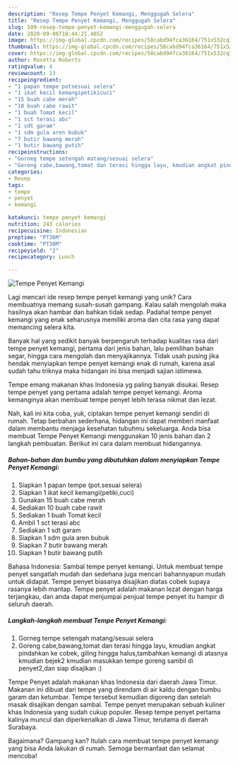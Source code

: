```yaml
---
description: "Resep Tempe Penyet Kemangi, Menggugah Selera"
title: "Resep Tempe Penyet Kemangi, Menggugah Selera"
slug: 509-resep-tempe-penyet-kemangi-menggugah-selera
date: 2020-09-06T18:44:21.485Z
image: https://img-global.cpcdn.com/recipes/58cabd94fca36164/751x532cq70/tempe-penyet-kemangi-foto-resep-utama.jpg
thumbnail: https://img-global.cpcdn.com/recipes/58cabd94fca36164/751x532cq70/tempe-penyet-kemangi-foto-resep-utama.jpg
cover: https://img-global.cpcdn.com/recipes/58cabd94fca36164/751x532cq70/tempe-penyet-kemangi-foto-resep-utama.jpg
author: Rosetta Roberts
ratingvalue: 4
reviewcount: 13
recipeingredient:
- "1 papan tempe potsesuai selera"
- "1 ikat kecil kemangipetikicuci"
- "15 buah cabe merah"
- "10 buah cabe rawit"
- "1 buah Tomat kecil"
- "1 sct terasi abc"
- "1 sdt garam"
- "1 sdm gula aren bubuk"
- "7 butir bawang merah"
- "1 butir bawang putih"
recipeinstructions:
- "Gorneg tempe setengah matang/sesuai selera"
- "Goreng cabe,bawang,tomat dan terasi hingga layu, kmudian angkat pindahkan ke cobek, giling hingga halus,tambahkan kemangi di atasnya kmudian bejek2 kmudian masukkan tempe goreng sambil di penyet2,dan siap disajikan :)"
categories:
- Resep
tags:
- tempe
- penyet
- kemangi

katakunci: tempe penyet kemangi 
nutrition: 243 calories
recipecuisine: Indonesian
preptime: "PT36M"
cooktime: "PT30M"
recipeyield: "2"
recipecategory: Lunch

---
```



![Tempe Penyet Kemangi](https://img-global.cpcdn.com/recipes/58cabd94fca36164/751x532cq70/tempe-penyet-kemangi-foto-resep-utama.jpg)

Lagi mencari ide resep tempe penyet kemangi yang unik? Cara membuatnya memang susah-susah gampang. Kalau salah mengolah maka hasilnya akan hambar dan bahkan tidak sedap. Padahal tempe penyet kemangi yang enak seharusnya memiliki aroma dan cita rasa yang dapat memancing selera kita.

Banyak hal yang sedikit banyak berpengaruh terhadap kualitas rasa dari tempe penyet kemangi, pertama dari jenis bahan, lalu pemilihan bahan segar, hingga cara mengolah dan menyajikannya. Tidak usah pusing jika hendak menyiapkan tempe penyet kemangi enak di rumah, karena asal sudah tahu triknya maka hidangan ini bisa menjadi sajian istimewa.

Tempe emang makanan khas Indonesia yg paling banyak disukai. Resep tempe penyet yang pertama adalah tempe penyet kemangi. Aroma kemanginya akan membuat tempe penyet lebih terasa nikmat dan lezat.


Nah, kali ini kita coba, yuk, ciptakan tempe penyet kemangi sendiri di rumah. Tetap berbahan sederhana, hidangan ini dapat memberi manfaat dalam membantu menjaga kesehatan tubuhmu sekeluarga. Anda bisa membuat Tempe Penyet Kemangi menggunakan 10 jenis bahan dan 2 langkah pembuatan. Berikut ini cara dalam membuat hidangannya.

<!--inarticleads1-->

##### Bahan-bahan dan bumbu yang dibutuhkan dalam menyiapkan Tempe Penyet Kemangi:

1. Siapkan 1 papan tempe (pot.sesuai selera)
1. Siapkan 1 ikat kecil kemangi(petiki,cuci)
1. Gunakan 15 buah cabe merah
1. Sediakan 10 buah cabe rawit
1. Sediakan 1 buah Tomat kecil
1. Ambil 1 sct terasi abc
1. Sediakan 1 sdt garam
1. Siapkan 1 sdm gula aren bubuk
1. Siapkan 7 butir bawang merah
1. Siapkan 1 butir bawang putih


Bahasa Indonesia: Sambal tempe penyet kemangi. Untuk membuat tempe penyet sangatlah mudah dan sedehana juga mencari bahannyapun mudah untuk didapat. Tempe penyet biasanya disajikan diatas cobek supaya rasanya lebih mantap. Tempe penyet adalah makanan lezat dengan harga terjangkau, dan anda dapat menjumpai penjual tempe penyet itu hampir di seluruh daerah. 

<!--inarticleads2-->

##### Langkah-langkah membuat Tempe Penyet Kemangi:

1. Gorneg tempe setengah matang/sesuai selera
1. Goreng cabe,bawang,tomat dan terasi hingga layu, kmudian angkat pindahkan ke cobek, giling hingga halus,tambahkan kemangi di atasnya kmudian bejek2 kmudian masukkan tempe goreng sambil di penyet2,dan siap disajikan :)


Tempe Penyet adalah makanan khas Indonesia dari daerah Jawa Timur. Makanan ini dibuat dari tempe yang direndam di air kaldu dengan bumbu garam dan ketumbar. Tempe tersebut kemudian digoreng dan setelah masak disajikan dengan sambal. Tempe penyet merupakan sebuah kuliner khas Indonesia yang sudah cukup populer. Resep tempe penyet pertama kalinya muncul dan diperkenalkan di Jawa Timur, terutama di daerah Surabaya. 

Bagaimana? Gampang kan? Itulah cara membuat tempe penyet kemangi yang bisa Anda lakukan di rumah. Semoga bermanfaat dan selamat mencoba!
